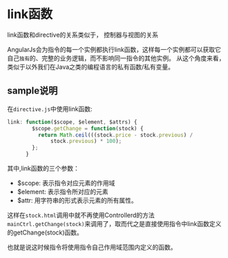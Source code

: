 # link函数
link函数和directive的关系类似于， 控制器与视图的关系

AngularJs会为指令的每一个实例都执行link函数，这样每一个实例都可以获取它自己`独有`的、完整的业务逻辑，而不影响同一指令的其他实例。
从这个角度来看，类似于以外我们在Java之类的编程语言的私有函数/私有变量。

## sample说明
在`directive.js`中使用link函数:
```javascript
link: function($scope, $element, $attrs) {
        $scope.getChange = function(stock) {
          return Math.ceil(((stock.price - stock.previous) /
              stock.previous) * 100);
        };
      }
```
其中,link函数的三个参数：
 - $scope: 表示指令对应元素的作用域
 - $element: 表示指令所对应的元素
 - $attr: 用字符串的形式表示元素的所有属性。
 

这样在`stock.html`调用中就不再使用Controllerd的方法`mainCtrl.getChange(stock)`来调用了，取而代之是直接使用指令中link函数定义的getChange(stock)函数。

也就是说这时候指令将使用指令自己作用域范围内定义的函数。
